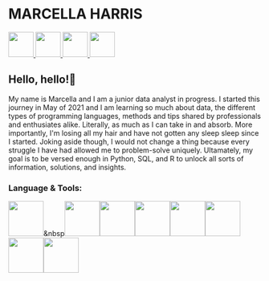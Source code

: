 # MARCELLA HARRIS

<a href="https://github.com/MarcellaHarr">
    <img height="50" src="https://cdn.jsdelivr.net/gh/devicons/devicon/icons/github/github-original-wordmark.svg"/>
</a>
<a href="https://www.linkedin.com/in/marcellalharris">
    <img height="50" src="https://cdn.jsdelivr.net/gh/devicons/devicon/icons/linkedin/linkedin-plain.svg"/>
</a>
<a href="https://www.kaggle.com/marcellaharris">
    <img height="50" src="https://cdn.jsdelivr.net/gh/devicons/devicon/icons/kaggle/kaggle-original-wordmark.svg"/>
</a>
<a href="https://twitter.com/cellaharris">
    <img height="50" src="https://cdn.jsdelivr.net/gh/devicons/devicon/icons/twitter/twitter-original.svg"/>
</a>

## Hello, hello!👋

My name is Marcella and I am a junior data analyst in progress. I started this journey in May of 2021 and I am learning so much about data, the different types of programming languages, methods and tips shared by professionals and enthusiates alike. Literally, as much as I can take in and absorb. More importantly, I'm losing all my hair and have not gotten any sleep sleep since I started. Joking aside though, I would not change a thing because every struggle I have had allowed me to problem-solve uniquely. Ultamately, my goal is to be versed enough in Python, SQL, and R to unlock all sorts of information, solutions, and insights.

### Language & Tools:

<img height=70 src="https://cdn.jsdelivr.net/gh/devicons/devicon/icons/cplusplus/cplusplus-original.svg"/>&nbsp<img height=70 src="https://cdn.jsdelivr.net/gh/devicons/devicon/icons/html5/html5-original.svg"/><img height=70 src="https://cdn.jsdelivr.net/gh/devicons/devicon/icons/jupyter/jupyter-original-wordmark.svg" /><img height=70 src="https://cdn.jsdelivr.net/gh/devicons/devicon/icons/mysql/mysql-original-wordmark.svg" /><img height=70 src="https://cdn.jsdelivr.net/gh/devicons/devicon/icons/python/python-original.svg" /><img height=70 src="https://cdn.jsdelivr.net/gh/devicons/devicon/icons/rstudio/rstudio-plain.svg" /><img height=70 src="https://cdn.jsdelivr.net/gh/devicons/devicon/icons/visualstudio/visualstudio-plain.svg" /><img height=70 src="https://cdn.jsdelivr.net/gh/devicons/devicon/icons/vscode/vscode-original-wordmark.svg" />


<!---
MarcellaHarr/MarcellaHarr is a ✨ special ✨ repository because its `README.md` (this file) appears on your GitHub profile.
You can click the Preview link to take a look at your changes.
--->
